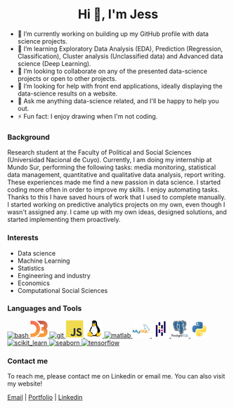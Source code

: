 <h1 align="center">Hi 👋, I'm Jess</h1>

<!--
**jsgarriga/jsgarriga** is a ✨ _special_ ✨ repository because its `README.md` (this file) appears on your GitHub profile.

-->

- 🔭 I’m currently working on building up my GitHub profile with data science projects.
- 🌱 I’m learning Exploratory Data Analysis (EDA), Prediction (Regression, Classification), Cluster analysis (Unclassified data) and Advanced data science (Deep Learning).
- 👯 I’m looking to collaborate on any of the presented data-science projects or open to other projects.
- 🤔 I’m looking for help with front end applications, ideally displaying the data-science results on a website.
- 💬 Ask me anything data-science related, and I'll be happy to help you out.
- ⚡ Fun fact: I enjoy drawing when I'm not coding.

### Background

Research student at the Faculty of Political and Social Sciences (Universidad Nacional de Cuyo). Currently, I am doing my internship at Mundo Sur, performing the following tasks: media monitoring, statistical data management, quantitative and qualitative data analysis, report writing. These experiences made me find a new passion in data science. I started coding more often in order to improve my skills. I enjoy automating tasks. Thanks to this I have saved hours of work that I used to complete manually. I started working on predictive analytics projects on my own, even though I wasn't assigned any. I came up with my own ideas, designed solutions, and started implementing them proactively. 

### Interests

- Data science 
- Machine Learning 
- Statistics 
- Engineering and industry 
- Economics 
- Computational Social Sciences


### Languages and Tools

<p align="left"> <a href="https://www.gnu.org/software/bash/" target="_blank" rel="noreferrer"> <img src="https://www.vectorlogo.zone/logos/gnu_bash/gnu_bash-icon.svg" alt="bash" width="40" height="40"/> </a> <a href="https://d3js.org/" target="_blank" rel="noreferrer"> <img src="https://raw.githubusercontent.com/devicons/devicon/master/icons/d3js/d3js-original.svg" alt="d3js" width="40" height="40"/> </a> <a href="https://git-scm.com/" target="_blank" rel="noreferrer"> <img src="https://www.vectorlogo.zone/logos/git-scm/git-scm-icon.svg" alt="git" width="40" height="40"/> </a> <a href="https://developer.mozilla.org/en-US/docs/Web/JavaScript" target="_blank" rel="noreferrer"> <img src="https://raw.githubusercontent.com/devicons/devicon/master/icons/javascript/javascript-original.svg" alt="javascript" width="40" height="40"/> </a> <a href="https://www.linux.org/" target="_blank" rel="noreferrer"> <img src="https://raw.githubusercontent.com/devicons/devicon/master/icons/linux/linux-original.svg" alt="linux" width="40" height="40"/> </a> <a href="https://www.mathworks.com/" target="_blank" rel="noreferrer"> <img src="https://upload.wikimedia.org/wikipedia/commons/2/21/Matlab_Logo.png" alt="matlab" width="40" height="40"/> </a> <a href="https://www.mysql.com/" target="_blank" rel="noreferrer"> <img src="https://raw.githubusercontent.com/devicons/devicon/master/icons/mysql/mysql-original-wordmark.svg" alt="mysql" width="40" height="40"/> </a> <a href="https://pandas.pydata.org/" target="_blank" rel="noreferrer"> <img src="https://raw.githubusercontent.com/devicons/devicon/2ae2a900d2f041da66e950e4d48052658d850630/icons/pandas/pandas-original.svg" alt="pandas" width="40" height="40"/> </a> <a href="https://www.postgresql.org" target="_blank" rel="noreferrer"> <img src="https://raw.githubusercontent.com/devicons/devicon/master/icons/postgresql/postgresql-original-wordmark.svg" alt="postgresql" width="40" height="40"/> </a> <a href="https://www.python.org" target="_blank" rel="noreferrer"> <img src="https://raw.githubusercontent.com/devicons/devicon/master/icons/python/python-original.svg" alt="python" width="40" height="40"/> </a> <a href="https://scikit-learn.org/" target="_blank" rel="noreferrer"> <img src="https://upload.wikimedia.org/wikipedia/commons/0/05/Scikit_learn_logo_small.svg" alt="scikit_learn" width="40" height="40"/> </a> <a href="https://seaborn.pydata.org/" target="_blank" rel="noreferrer"> <img src="https://seaborn.pydata.org/_images/logo-mark-lightbg.svg" alt="seaborn" width="40" height="40"/> </a> <a href="https://www.tensorflow.org" target="_blank" rel="noreferrer"> <img src="https://www.vectorlogo.zone/logos/tensorflow/tensorflow-icon.svg" alt="tensorflow" width="40" height="40"/> </a> </p>

### Contact me

To reach me, please contact me on Linkedin or email me. You can also visit my website!

[Email](garrigajess98@gmail.com) | [Portfolio](https://jgarriga.netlify.app/) | [Linkedin ](https://www.linkedin.com/in/jess-garriga-b8bb95240/?locale=en_US)
